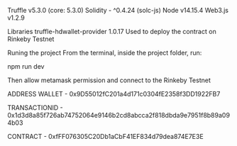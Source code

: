 Truffle v5.3.0 (core: 5.3.0)
Solidity - ^0.4.24 (solc-js)
Node v14.15.4
Web3.js v1.2.9


Libraries
truffle-hdwallet-provider 1.0.17
Used to deploy the contract on Rinkeby Testnet

Runing the project
From the terminal, inside the project folder, run:

npm run dev

Then allow metamask permission and connect to the Rinkeby Testnet

ADDRESS
WALLET - 0x9D55012fC201a4d171c0304fE2358f3DD1922FB7

TRANSACTIONID - 0x1d3d8a85f726ab74752064e9146b2cd8abcca2f818dbda9e7951f8b89a094b03

CONTRACT - 0xfFF076305C20Db1aCbF41EF834d79dea874E7E3E
